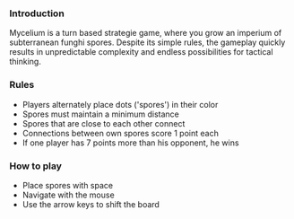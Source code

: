 ### Introduction
Mycelium is a turn based strategie game, where you grow an imperium of subterranean funghi spores.
Despite its simple rules, the gameplay quickly results in unpredictable complexity and endless possibilities for tactical thinking.


### Rules
- Players alternately place dots ('spores') in their color
- Spores must maintain a minimum distance
- Spores that are close to each other connect
- Connections between own spores score 1 point each
- If one player has 7 points more than his opponent, he wins


### How to play
- Place spores with space
- Navigate with the mouse
- Use the arrow keys to shift the board
